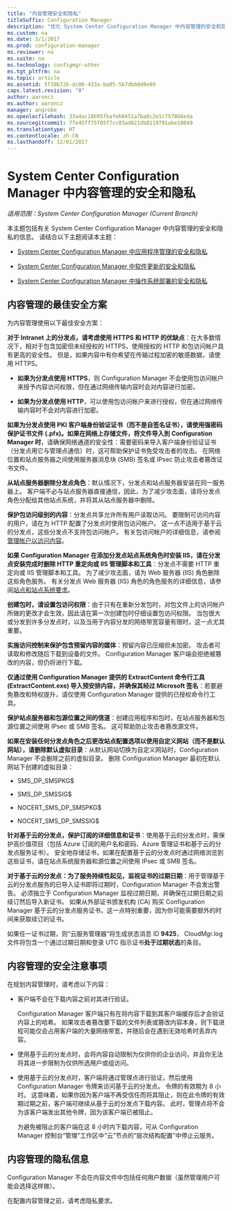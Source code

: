```yaml
---
title: "内容管理安全和隐私"
titleSuffix: Configuration Manager
description: "优化 System Center Configuration Manager 中内容管理的安全和隐私。"
ms.custom: na
ms.date: 3/1/2017
ms.prod: configuration-manager
ms.reviewer: na
ms.suite: na
ms.technology: configmgr-other
ms.tgt_pltfrm: na
ms.topic: article
ms.assetid: 5f38b726-dc00-433a-ba05-5b7dbb0d8e99
caps.latest.revision: "8"
author: aaroncz
ms.author: aaroncz
manager: angrobe
ms.openlocfilehash: 33a4ac18b95fbafeb0451a7ba8c2e1c757866eda
ms.sourcegitcommit: 7fe45ff75f05f7cc03ad021db8119791abe18049
ms.translationtype: HT
ms.contentlocale: zh-CN
ms.lasthandoff: 12/01/2017
---
```

# <a name="security-and-privacy-for-content-management-for-system-center-configuration-manager"></a>System Center Configuration Manager 中内容管理的安全和隐私

*适用范围：System Center Configuration Manager (Current Branch)*

本主题包括有关 System Center Configuration Manager 中内容管理的安全和隐私的信息。 请结合以下主题阅读本主题：  

-   [System Center Configuration Manager 中应用程序管理的安全和隐私](../../../apps/plan-design/security-and-privacy-for-application-management.md)  

-   [System Center Configuration Manager 中软件更新的安全和隐私](/sccm/sum/plan-design/security-and-privacy-for-software-updates)  

-   [System Center Configuration Manager 中操作系统部署的安全和隐私](../../../osd/plan-design/security-and-privacy-for-operating-system-deployment.md)  

##  <a name="BKMK_Security_ContentManagement"></a> 内容管理的最佳安全方案  
 为内容管理使用以下最佳安全方案：  

 **对于 Intranet 上的分发点，请考虑使用 HTTPS 和 HTTP 的优缺点**：在大多数情况下，相对于包含加密但未经授权的 HTTPS，使用授权的 HTTP 和包访问帐户具有更高的安全性。 但是，如果内容中有你希望在传输过程加密的敏感数据，请使用 HTTPS。  

-   **如果为分发点使用 HTTPS**，则 Configuration Manager 不会使用包访问帐户来授予内容访问权限，但在通过网络传输内容时会对内容进行加密。  

-   **如果为分发点使用 HTTP**，可以使用包访问帐户来进行授权，但在通过网络传输内容时不会对内容进行加密。  


**如果为分发点使用 PKI 客户端身份验证证书（而不是自签名证书），请使用强密码保护证书文件 (.pfx)。如果在网络上存储文件，将文件导入到 Configuration Manager 时**，请确保网络通道的安全性：需要密码来导入客户端身份验证证书（分发点用它与管理点通信）时，这可帮助保护证书免受攻击者的攻击。 在网络位置和站点服务器之间使用服务器消息块 (SMB) 签名或 IPsec 防止攻击者篡改证书文件。  

**从站点服务器删除分发点角色**：默认情况下，分发点和站点服务器安装在同一服务器上。 客户端不必与站点服务器直接通信，因此，为了减少攻击面，请将分发点角色分配给其他站点系统，并将其从站点服务器中删除。  

**保护包访问级别的内容**：分发点共享允许所有用户读取访问。 要限制可访问内容的用户，请在为 HTTP 配置了分发点时使用包访问帐户。 这一点不适用于基于云的分发点，这些分发点不支持包访问帐户。 有关包访问帐户的详细信息，请参阅[管理帐户以访问内容](../../../core/plan-design/hierarchy/manage-accounts-to-access-content.md)。


**如果 Configuration Manager 在添加分发点站点系统角色时安装 IIS，请在分发点安装完成时删除 HTTP 重定向或 IIS 管理脚本和工具**：分发点不需要 HTTP 重定向或 IIS 管理脚本和工具。 为了减少攻击面，请为 Web 服务器 (IIS) 角色删除这些角色服务。  有关分发点 Web 服务器 (IIS) 角色的角色服务的详细信息，请参阅[站点和站点系统要求](/sccm/core/plan-design/configs/site-and-site-system-prerequisites)。  

**创建包时，请设置包访问权限**：由于只有在重新分发包时，对包文件上的访问帐户所做的更改才会生效，因此请在第一次创建包时仔细设置包访问权限。 当包很大或分发到许多分发点时，以及当用于内容分发的网络带宽容量有限时，这一点尤其重要。  

**实施访问控制来保护包含预留内容的媒体**：预留内容已压缩但未加密。 攻击者可读取和修改随后下载到设备的文件。 Configuration Manager 客户端会拒绝被篡改的内容，但仍将进行下载。  

**仅通过使用 Configuration Manager 提供的 ExtractContent 命令行工具 (ExtractContent.exe) 导入预安排内容，并确保其经过 Microsoft 签名**：若要避免篡改和特权提升，请仅使用 Configuration Manager 提供的已授权命令行工具。  

**保护站点服务器和包源位置之间的信道**：创建应用程序和包时，在站点服务器和包源位置之间使用 IPsec 或 SMB 签名。 这可帮助防止攻击者篡改源文件。  

**如果在安装任何分发点角色之后更改站点配置选项以使用自定义网站（而不是默认网站），请删除默认虚拟目录**：从默认网站切换为自定义网站时，Configuration Manager 不会删除之前的虚拟目录。 删除 Configuration Manager 最初在默认网站下创建的虚拟目录：  

-   SMS_DP_SMSPKG$  

-   SMS_DP_SMSSIG$  

-   NOCERT_SMS_DP_SMSPKG$  

-   NOCERT_SMS_DP_SMSSIG$  

**针对基于云的分发点，保护订阅的详细信息和证书**：使用基于云的分发点时，需保护高价值项目（包括 Azure 订阅的用户名和密码、Azure 管理证书和基于云的分发点服务证书）。 安全地存储证书，如果在配置基于云的分发点时通过网络浏览到这些证书，请在站点系统服务器和源位置之间使用 IPsec 或 SMB 签名。  

**对于基于云的分发点：为了服务持续性起见，监视证书的过期日期**：用于管理基于云的分发点服务的已导入证书即将过期时，Configuration Manager 不会发出警告。 必须独立于 Configuration Manager 监视过期日期，并确保在过期日期之前续订然后导入新证书。 如果从外部证书颁发机构 (CA) 购买 Configuration Manager 基于云的分发点服务证书，这一点特别重要，因为你可能需要额外的时间来获取续订的证书。  

 如果任一证书过期，则“云服务管理器”将生成状态消息 ID **9425**， CloudMgr.log 文件将包含一个通过过期日期和登录 UTC 指示证书**处于过期状态**的条目。  

## <a name="security-considerations-for-content-management"></a>内容管理的安全注意事项  
在规划内容管理时，请考虑以下内容：  

-   客户端不会在下载内容之前对其进行验证。  

     Configuration Manager 客户端只有在将内容下载到其客户端缓存后才会验证内容上的哈希。 如果攻击者篡改要下载的文件列表或篡改内容本身，则下载进程可能仅会占用客户端的大量网络带宽，并随后会在遇到无效哈希时丢弃内容。  

-   使用基于云的分发点时，会将内容自动限制为仅供你的企业访问，并且你无法将其进一步限制为仅供所选用户或组访问。  

-   使用基于云的分发点时，客户端将通过管理点进行验证，然后使用 Configuration Manager 令牌来访问基于云的分发点。 令牌的有效期为 8 小时。 这意味着，如果你因为客户端不再受信任而将其阻止，则在此令牌的有效期过期之前，客户端可继续从基于云的分发点下载内容。 此时，管理点将不会为该客户端发出其他令牌，因为该客户端已被阻止。  

     为避免被阻止的客户端在这 8 小时内下载内容，可从 Configuration Manager 控制台“管理”工作区中“云”节点的“层次结构配置”中停止云服务。  

##  <a name="BKMK_Privacy_ContentManagement"></a> 内容管理的隐私信息  
 Configuration Manager 不会在内容文件中包括任何用户数据（虽然管理用户可能会选择这样做）。  

 在配置内容管理之前，请考虑隐私要求。  

